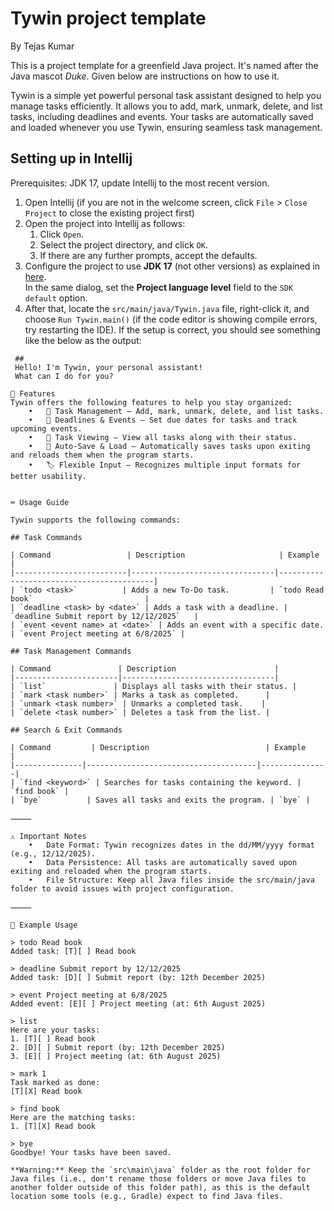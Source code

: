 # Tywin project template
By Tejas Kumar

This is a project template for a greenfield Java project. It's named after the Java mascot _Duke_. Given below are instructions on how to use it.

Tywin is a simple yet powerful personal task assistant designed to help you manage tasks efficiently. It allows you to add, mark, unmark, delete, and list tasks, including deadlines and events. Your tasks are automatically saved and loaded whenever you use Tywin, ensuring seamless task management.

## Setting up in Intellij

Prerequisites: JDK 17, update Intellij to the most recent version.

1. Open Intellij (if you are not in the welcome screen, click `File` > `Close Project` to close the existing project first)
1. Open the project into Intellij as follows:
   1. Click `Open`.
   1. Select the project directory, and click `OK`.
   1. If there are any further prompts, accept the defaults.
1. Configure the project to use **JDK 17** (not other versions) as explained in [here](https://www.jetbrains.com/help/idea/sdk.html#set-up-jdk).<br>
   In the same dialog, set the **Project language level** field to the `SDK default` option.
1. After that, locate the `src/main/java/Tywin.java` file, right-click it, and choose `Run Tywin.main()` (if the code editor is showing compile errors, try restarting the IDE). If the setup is correct, you should see something like the below as the output:

```
 ##
 Hello! I'm Tywin, your personal assistant!
 What can I do for you?   
```
```
🚀 Features
Tywin offers the following features to help you stay organized:
	•	📝 Task Management – Add, mark, unmark, delete, and list tasks.
	•	📅 Deadlines & Events – Set due dates for tasks and track upcoming events.
	•	📜 Task Viewing – View all tasks along with their status.
	•	💾 Auto-Save & Load – Automatically saves tasks upon exiting and reloads them when the program starts.
	•	🏷️ Flexible Input – Recognizes multiple input formats for better usability.


⌨️ Usage Guide

Tywin supports the following commands:

## Task Commands

| Command                 | Description                     | Example                                  |
|-------------------------|--------------------------------|------------------------------------------|
| `todo <task>`          | Adds a new To-Do task.         | `todo Read book`                         |
| `deadline <task> by <date>` | Adds a task with a deadline. | `deadline Submit report by 12/12/2025`   |
| `event <event name> at <date>` | Adds an event with a specific date. | `event Project meeting at 6/8/2025` |

## Task Management Commands

| Command               | Description                      |
|-----------------------|----------------------------------|
| `list`               | Displays all tasks with their status. |
| `mark <task number>` | Marks a task as completed.      |
| `unmark <task number>` | Unmarks a completed task.    |
| `delete <task number>` | Deletes a task from the list. |

## Search & Exit Commands

| Command         | Description                          | Example       |
|---------------|--------------------------------------|---------------|
| `find <keyword>` | Searches for tasks containing the keyword. | `find book` |
| `bye`          | Saves all tasks and exits the program. | `bye` |

⸻

⚠️ Important Notes
	•	Date Format: Tywin recognizes dates in the dd/MM/yyyy format (e.g., 12/12/2025).
	•	Data Persistence: All tasks are automatically saved upon exiting and reloaded when the program starts.
	•	File Structure: Keep all Java files inside the src/main/java folder to avoid issues with project configuration.

⸻

📌 Example Usage

> todo Read book
Added task: [T][ ] Read book

> deadline Submit report by 12/12/2025
Added task: [D][ ] Submit report (by: 12th December 2025)

> event Project meeting at 6/8/2025
Added event: [E][ ] Project meeting (at: 6th August 2025)

> list
Here are your tasks:
1. [T][ ] Read book
2. [D][ ] Submit report (by: 12th December 2025)
3. [E][ ] Project meeting (at: 6th August 2025)

> mark 1
Task marked as done:
[T][X] Read book

> find book
Here are the matching tasks:
1. [T][X] Read book

> bye
Goodbye! Your tasks have been saved.

**Warning:** Keep the `src\main\java` folder as the root folder for Java files (i.e., don't rename those folders or move Java files to another folder outside of this folder path), as this is the default location some tools (e.g., Gradle) expect to find Java files.
